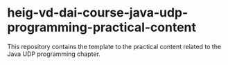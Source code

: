 # heig-vd-dai-course-java-udp-programming-practical-content
This repository contains the template to the practical content related to the Java UDP programming chapter. 
